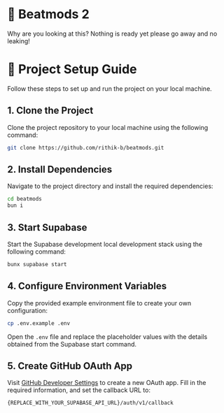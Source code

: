 # 🧩 Beatmods 2

Why are you looking at this? Nothing is ready yet please go away and no leaking!

# 🚀 Project Setup Guide

Follow these steps to set up and run the project on your local machine.

## 1. Clone the Project

Clone the project repository to your local machine using the following command:

```bash
git clone https://github.com/rithik-b/beatmods.git
```

## 2. Install Dependencies

Navigate to the project directory and install the required dependencies:

```bash
cd beatmods
bun i
```

## 3. Start Supabase

Start the Supabase development local development stack using the following command:

```bash
bunx supabase start
```

## 4. Configure Environment Variables

Copy the provided example environment file to create your own configuration:

```bash
cp .env.example .env
```

Open the `.env` file and replace the placeholder values with the details obtained from the Supabase start command.

## 5. Create GitHub OAuth App

Visit [GitHub Developer Settings](https://github.com/settings/applications/new) to create a new OAuth app. Fill in the required information, and set the callback URL to:

```
{REPLACE_WITH_YOUR_SUPABASE_API_URL}/auth/v1/callback
```

